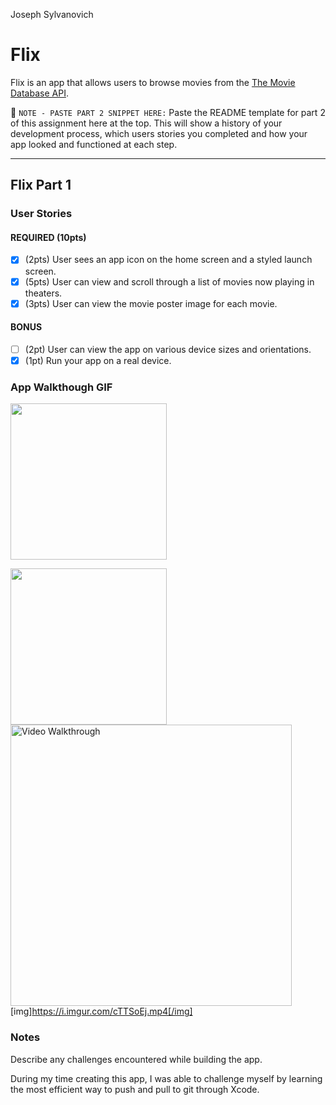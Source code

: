 Joseph Sylvanovich
# Flix

Flix is an app that allows users to browse movies from the [The Movie Database API](http://docs.themoviedb.apiary.io/#).

📝 `NOTE - PASTE PART 2 SNIPPET HERE:` Paste the README template for part 2 of this assignment here at the top. This will show a history of your development process, which users stories you completed and how your app looked and functioned at each step.

---

## Flix Part 1

### User Stories

#### REQUIRED (10pts)
- [x] (2pts) User sees an app icon on the home screen and a styled launch screen.
- [x] (5pts) User can view and scroll through a list of movies now playing in theaters.
- [x] (3pts) User can view the movie poster image for each movie.

#### BONUS
- [ ] (2pt) User can view the app on various device sizes and orientations.
- [x] (1pt) Run your app on a real device.

### App Walkthough GIF
<img src="[img]https://i.imgur.com/cTTSoEj.mp4[/img]" width=250><br>

<img src="https://imgur.com/gallery/o3eId60" width=250><br>
<img src='http://i.imgur.com/nHmem10.gif' title='Prework Sylvanovich' width='450' alt='Video Walkthrough' />
[img]https://i.imgur.com/cTTSoEj.mp4[/img]
### Notes
Describe any challenges encountered while building the app.

During my time creating this app, I was able to challenge myself by learning the most efficient way to push and pull to git through Xcode. 

